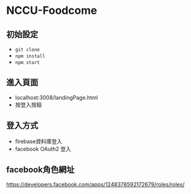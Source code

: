 # NCCU-Foodcome


## 初始設定
* `git clone`
* `npm install`
* `npm start`

## 進入頁面
* localhost:3008/landingPage.html
* 按登入按鈕


## 登入方式
* firebase資料庫登入  
* facebook OAuth2 登入

## facebook角色網址
https://developers.facebook.com/apps/1248378592172679/roles/roles/


